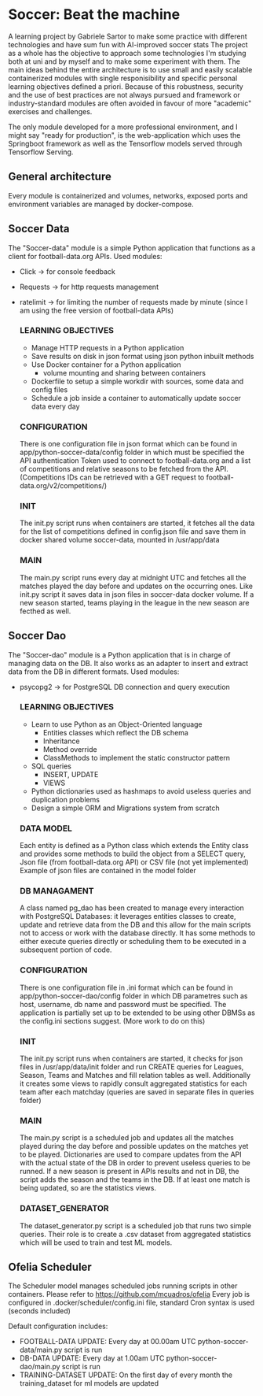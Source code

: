# Soccer: Beat the machine
 A learning project by Gabriele Sartor to make some practice with different technologies and have sum fun with AI-improved soccer stats
 The project as a whole has the objective to approach some technologies I'm studying both at uni and by myself and to make some experiment with them.
 The main ideas behind the entire architecture is to use small and easily scalable containerized modules with single responisibility and specific personal learning objectives defined a priori.
 Because of this robustness, security and the use of best practices are not always pursued and framework or industry-standard modules are often avoided in favour of more "academic" exercises and challenges.
 
 The only module developed for a more professional environment, and I might say "ready for production", is the web-application which uses the Springboot framework as well as the Tensorflow models served through Tensorflow Serving.

## General architecture
 Every module is containerized and volumes, networks, exposed ports and environment variables are managed by docker-compose. 


## Soccer Data
 The "Soccer-data" module is a simple Python application that functions as a client for football-data.org APIs.
 Used modules:
 - Click -> for console feedback
 - Requests -> for http requests management
 - ratelimit -> for limiting the number of requests made by minute (since I am using the free version of football-data APIs)

    ### LEARNING OBJECTIVES
    - Manage HTTP requests in a Python application
    - Save results on disk in json format using json python inbuilt methods
    - Use Docker container for a Python application
        - volume mounting and sharing between containers
    - Dockerfile to setup a simple workdir with sources, some data and config files
    - Schedule a job inside a container to automatically update soccer data every day

    ### CONFIGURATION
    There is one configuration file in json format which can be found in app/python-soccer-data/config folder in which must be specified the API authentication Token used to connect to football-data.org and a list of competitions and relative seasons to be fetched from the API. (Competitions IDs can be retrieved with a GET request to football-data.org/v2/competitions/)

    ### INIT
    The init.py script runs when containers are started, it fetches all the data for the list of competitions defined in config.json file and save them in docker shared volume soccer-data, mounted in /usr/app/data

    ### MAIN
    The main.py script runs every day at midnight UTC and fetches all the matches played the day before and updates on the occurring ones. Like init.py script it saves data in json files in soccer-data docker volume.
    If a new season started, teams playing in the league in the new season are fecthed as well.

## Soccer Dao
 The "Soccer-dao" module is a Python application that is in charge of managing data on the DB. It also works as an adapter to insert and extract data from the DB in different formats.
 Used modules:
 - psycopg2 -> for PostgreSQL DB connection and query execution

    ### LEARNING OBJECTIVES
    - Learn to use Python as an Object-Oriented language
        - Entities classes which reflect the DB schema
        - Inheritance
        - Method override
        - ClassMethods to implement the static constructor pattern
    - SQL queries
        - INSERT, UPDATE
        - VIEWS
    - Python dictionaries used as hashmaps to avoid useless queries and duplication problems
    - Design a simple ORM and Migrations system from scratch

    ### DATA MODEL
    Each entity is defined as a Python class which extends the Entity class and provides some methods to build the object from a SELECT query, Json file (from football-data.org API) or CSV file (not yet implemented)
    Example of json files are contained in the model folder

    ### DB MANAGAMENT
    A class named pg_dao has been created to manage every interaction with PostgreSQL Databases: it leverages entities classes to create, update and retrieve data from the DB and this allow for the main scripts not to access or work with the database directly. It has some methods to either execute queries directly or scheduling them to be executed in a subsequent portion of code.

    ### CONFIGURATION
    There is one configuration file in .ini format which can be found in app/python-soccer-dao/config folder in which DB parametres such as host, username, db name and password must be specified. The application is partially set up to be extended to be using other DBMSs as the config.ini sections suggest. (More work to do on this)

    ### INIT
    The init.py script runs when containers are started, it checks for json files in /usr/app/data/init folder and run CREATE queries for Leagues, Season, Teams and Matches and fill relation tables as well.
    Additionally it creates some views to rapidly consult aggregated statistics for each team after each matchday (queries are saved in separate files in queries folder)

    ### MAIN
    The main.py script is a scheduled job and updates all the matches played during the day before and possible updates on the matches yet to be played. Dictionaries are used to compare updates from the API with the actual state of the DB in order to prevent useless queries to be runned. If a new season is present in APIs results and not in DB, the script adds the season and the teams in the DB.
    If at least one match is being updated, so are the statistics views.

    ### DATASET_GENERATOR
    The dataset_generator.py script is a scheduled job that runs two simple queries. Their role is to create a .csv dataset from aggregated statistics which will be used to train and test ML models.

## Ofelia Scheduler
 The Scheduler model manages scheduled jobs running scripts in other containers. Please refer to https://github.com/mcuadros/ofelia
 Every job is configured in .docker/scheduler/config.ini file, standard Cron syntax is used (seconds included)

 Default configuration includes:
 - FOOTBALL-DATA UPDATE: Every day at 00.00am UTC python-soccer-data/main.py script is run
 - DB-DATA UPDATE: Every day at 1.00am UTC python-soccer-dao/main.py script is run 
 - TRAINING-DATASET UPDATE: On the first day of every month the training_dataset for ml models are updated